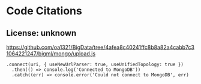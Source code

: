 # Code Citations

## License: unknown
https://github.com/oa1321/BigData/tree/4afea8c40241ffc8b8a82a4cabb7c31064221247/bigml/mongo/upload.js

```
.connect(uri, { useNewUrlParser: true, useUnifiedTopology: true })
  .then(() => console.log('Connected to MongoDB'))
  .catch((err) => console.error('Could not connect to MongoDB', err)
```

